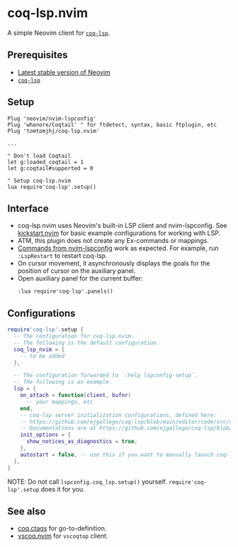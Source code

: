 # coq-lsp.nvim
A simple Neovim client for [`coq-lsp`](https://github.com/ejgallego/coq-lsp/).

## Prerequisites
* [Latest stable version of Neovim](https://github.com/neovim/neovim/releases/tag/stable)
* [`coq-lsp`](https://github.com/ejgallego/coq-lsp/#%EF%B8%8F-installation)

## Setup
```vim
Plug 'neovim/nvim-lspconfig'
Plug 'whonore/Coqtail' " for ftdetect, syntax, basic ftplugin, etc
Plug 'tomtomjhj/coq-lsp.nvim'

...

" Don't load Coqtail
let g:loaded_coqtail = 1
let g:coqtail#supported = 0

" Setup coq-lsp.nvim
lua require'coq-lsp'.setup()
```

## Interface
* coq-lsp.nvim uses Neovim's built-in LSP client and nvim-lspconfig.
  See [kickstart.nvim](https://github.com/nvim-lua/kickstart.nvim/)
  for basic example configurations for working with LSP.
* ATM, this plugin does not create any Ex-commands or mappings.
* [Commands from nvim-lspconfig](https://github.com/neovim/nvim-lspconfig#commands)
  work as expected.
  For example, run `:LspRestart` to restart coq-lsp.
* On cursor movement, it asynchronously displays the goals for the position of cursor on the auxiliary panel.
* Open auxiliary panel for the current buffer:
  ```vim
  :lua require'coq-lsp'.panels()
  ```

## Configurations

```lua
require'coq-lsp'.setup {
  -- The configuration for coq-lsp.nvim.
  -- The following is the default configuration.
  coq_lsp_nvim = {
    -- to be added
  },

  -- The configuration forwarded to `:help lspconfig-setup`.
  -- The following is an example.
  lsp = {
    on_attach = function(client, bufnr)
      -- your mappings, etc
    end,
    -- coq-lsp server initialization configurations, defined here:
    -- https://github.com/ejgallego/coq-lsp/blob/main/editor/code/src/config.ts#L3
    -- Documentations are at https://github.com/ejgallego/coq-lsp/blob/main/editor/code/package.json.
    init_options = {
      show_notices_as_diagnostics = true,
    },
    autostart = false, -- use this if you want to manually launch coq-lsp with :LspStart.
  },
}
```

NOTE:
Do not call `lspconfig.coq_lsp.setup()` yourself.
`require'coq-lsp'.setup` does it for you.

## See also
* [coq.ctags](https://github.com/tomtomjhj/coq.ctags) for go-to-definition.
* [vscoq.nvim](https://github.com/tomtomjhj/vscoq.nvim) for `vscoqtop` client.
